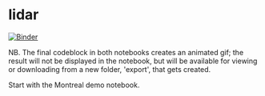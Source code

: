 # lidar

[![Binder](https://mybinder.org/badge.svg)](https://mybinder.org/v2/gh/o-date/lidar/master)

NB. The final codeblock in both notebooks creates an animated gif; the result will not be displayed in the notebook, but will be available for viewing or downloading from a new folder, 'export', that gets created.

Start with the Montreal demo notebook.
